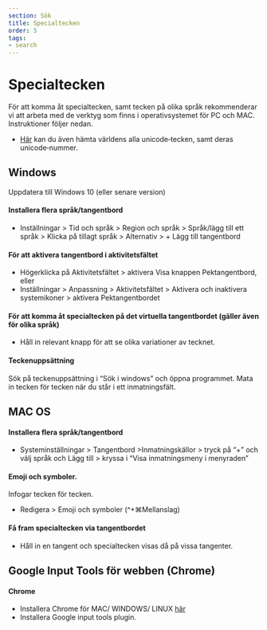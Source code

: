 ```yaml
---
section: Sök
title: Specialtecken
order: 5
tags:
- search
---
```


# Specialtecken
För att komma åt specialtecken, samt tecken på olika språk rekommenderar vi att arbeta med de verktyg som finns i operativsystemet för PC och MAC. Instruktioner följer nedan.

* [Här](https://unicode-table.com) kan du även hämta världens alla unicode‐tecken, samt deras unicode‐nummer.

## Windows 
Uppdatera till Windows 10 (eller senare version)
#### Installera flera språk/tangentbord 
* Inställningar > Tid och språk > Region och språk > Språk/lägg till ett språk > Klicka på tillagt språk > Alternativ > + Lägg till tangentbord 

#### För att aktivera tangentbord i aktivitetsfältet
* Högerklicka på Aktivitetsfältet > aktivera Visa knappen Pektangentbord, eller
* Inställningar > Anpassning > Aktivitetsfältet > Aktivera och inaktivera systemikoner > aktivera Pektangentbordet 

#### För att komma åt specialtecken på det virtuella tangentbordet (gäller även för olika språk) 
* Håll in relevant knapp för att se olika variationer av tecknet.

#### Teckenuppsättning
Sök på teckenuppsättning i “Sök i windows” och öppna programmet. Mata in tecken för tecken när du står i ett inmatningsfält. 

## MAC OS
#### Installera flera språk/tangentbord 
* Systeminställningar > Tangentbord >Inmatningskällor > tryck på “+” och välj språk och Lägg till > kryssa i “Visa inmatningsmeny i menyraden”

#### Emoji och symboler.
Infogar tecken för tecken. 	
* Redigera > Emoji och symboler (^+⌘Mellanslag)

#### Få fram specialtecken via tangentbordet
* Håll in en tangent och specialtecken visas då på vissa tangenter.

## Google Input Tools för webben (Chrome)

#### Chrome 
* Installera Chrome för MAC/ WINDOWS/ LINUX [här](https://www.google.com/inputtools/try/)
* Installera Google input tools plugin. 
